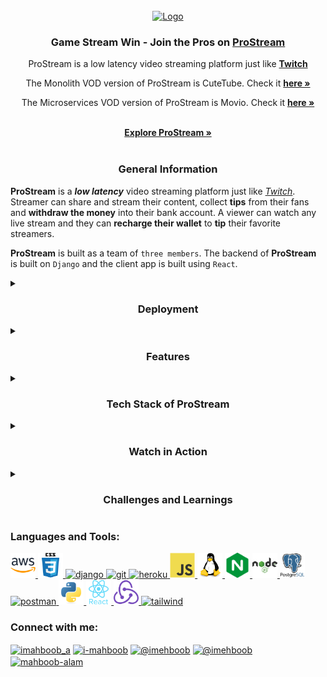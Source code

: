                          
<br/>
<div align="center">
<a href="https://prostream-gamma.vercel.app/">
<img src="https://github.com/Mahboob-A/ProStream/assets/109282492/7aec5083-43b1-4281-a578-3531ab10393b" alt="Logo" width="700" height="400">
</a>
<h3 align="center">Game Stream Win - Join the Pros on <a href="https://prostream-gamma.vercel.app/"><strong>ProStream</strong></a></h3>
<p align="center">
ProStream is a low latency video streaming platform just like <a href="https://www.twitch.tv/"><strong>Twitch</strong></a>
<br/>
  <p align="center">
  The Monolith VOD version of ProStream is CuteTube. Check it <a href="https://github.com/Mahboob-A/cutetube/" target="_blank" rel="noopener noreferrer"><strong>here »</strong></a>
  </p>
  <p style="text-align: center;">
  The Microservices VOD version of ProStream is Movio. Check it <a href="https://github.com/Mahboob-A/movio/" target="_blank"><strong>here »</strong></a>
</p>
<br/>
<a href="https://prostream-gamma.vercel.app/"><strong>Explore ProStream »</strong></a>
<br/>
<br/>
</p>
</div>

<h3 align="center">General Information</h3>

**ProStream** is a _**low latency**_ video streaming platform just like <a href="https://www.twitch.tv/">_Twitch_</a>. Streamer can share and stream their content, collect **tips** from their fans and **withdraw the money** into their bank account. A viewer can watch any live stream and they can **recharge their wallet** to **tip**  their favorite streamers. 

**ProStream** is built as a team of `three members`. The backend of **ProStream** is built on `Django` and the client app is built using `React`.  


<details>
<summary><h3 align="center">Deployment</h3></summary>

#### Deployment Information 

<a href="https://github.com/Mahboob-A/ProStream/tree/main/ProStream">ProStream Django Backend APIs</a> is deployed on `AWS EC2` in Ubuntu 22.04 server.  <br/>

<a href="https://github.com/Mahboob-A/ProStream/tree/main/pro-stream-client">ProStream React Client</a> is deployed on _Vercel_. 

The DNS for the `ProStream` platform domain for APIs  is hosted on `Route53`.   

</details>

<details>
<summary><h3 align="center">Features</h3></summary>

#### Features of ProStream

##### A. Authentication 

* The authentication system of ProStream is built from scratch. No `3rd party` packages has been used. 

* Users can request `OTP` while login if they have `forgotten their password` to access ProStream. 

*  Set new password using `OTP` if password is forgotten. 


##### B. Streamer 


* A regular user can register as a streamer. After registration, the `user` can live stream their content after registering as a `streamer`. 

* `Non-verified` streamers can only stream their content, in order to `accept tips from viewers`, they have to start an account `verification` process. 

* The account verification is approved upon successful documentation verification uploaded by the streamer. 

* Once approved, The streamer start earning money `accepting tips from viewers`. 

* ProStream takes`22%` commission from the earnings of the streamer, and the rest of the money could be withdrawn to the bank account of the streamer. 

* Streamer can send a `customize message` to the `email` of the `biggest tipper` of the streamer as an `appreciation gesture`.  

* The streamer should follow the ProStream `rules and policies.  

* The streamer is subject to be banned from ProStream platform after repeatedly violating the `terms and conditions` of live streaming in ProStream platform. 


##### C. Viewer 

* Any user can register in the ProStream platform and start watching their favorite streamer's contents. 

* User can recharge their wallet to tip to support their favorite streamer.

* Wallet money from user's account can not be withdrawn to their bank account. 

* Viewer can `follow/unfollow` a `streamer` or a `category`. 

##### D. Stream


* While starting a live stream, the streamer has to declare any potential _brand promotion content_, _recorded content_ they want to stream. 

* The streamer should flag is the stream is an _age restricted content_ or _not meant for general viewership_ such as `extreme activities`, `dark content` etc. 

* Any live stream `could be reported` by the viewers to the authority of ProStream for potential violation of `terms of conditions` of ProStream. 

* Stream can be scheduled. 

* Stream goes live under a category. 

##### E. Team 

* Streamers can form a `team` and work together as a content creators. 


##### F. ProStream Administration 

* ProStream administration has authority to manage ProStream without any discretion. 

 > ProStream administration are subject to perform the following duties 

>> Document Verification 

>> Payment Processing 

>> Reported Content Analysis 

>> Warn/Ban Streamer for t/c violation of ProStream



</details>

<details>
<summary><h3 align="center">Tech Stack of ProStream</h3></summary>

#### Tech Stack 

ProStream is built using the below tech-stacks. 
 
    a. Django as backend. 
    b. Django Rest Framework for API 
    c. PostgreSQL for database.
    d. AWS S3 to store static and mediafiles. 
    e. Agora to process streaming.
    f. SSLCommerz for payment gateway. 
    g. AWS EC2 Ubuntu 22.04 server to host the Django backend APIs.  
    h. Vercel to host the React client app. 

</details>
<details>
<summary><h3 align="center">Watch in Action</h3></summary>

#### A. Long Video (Describes all the features)

<a href="https://www.youtube.com/watch?v=z5IY4pMIIQM" target="_blank">
  <img src="https://img.youtube.com/vi/z5IY4pMIIQM/0.jpg" alt="Watch the video">
</a>

#### B. Short Video (Only core features) 

<a href="https://www.youtube.com/watch?v=TCOQNh2Kd-E" target="_blank">
  <img src="https://img.youtube.com/vi/TCOQNh2Kd-E/0.jpg" alt="Watch the video">
</a>

</details>

<details>
<summary><h3 align="center">Challenges and Learnings</h3></summary>

#### Challenges 

* ProStream is a team project. The first challenge we faced as a team was to communicate with the team members for a smooth workflow. We were a diverse team. As I, <a href="https://github.com/Mahboob-A">Mahboob Alam</a>, am from India, and the other two members  <a href="https://github.com/ab-atiq">Abul Bashar Atiq</a> and <a href="https://github.com/AlSaimun">Abdullah Al Saimun</a> of ProStream  was from Bangladesh. 

* While building an application like ProStream, we struggled in `database design`. We have researched and built `PoC` of database design before integrating it into the ProStream platform. 

 
#### Learning 

##### My (<a href="https://github.com/Mahboob-A">Mahboob Alam</a>) Learning 

* I have learnt to communicate with diverse team a remote software developer. 

* I had the opportunity to manage and maintain the the project from `dev-to-production`, I have gathered valuable understanding how to ship `bug-free` software. 

* I had the opportunity to deploy the project in `AWS EC2 Ubuntu 22.04` server. While doing so, I have gained practical understanding of provisioning and deploying a project to a `Cloud VPC`. 

* I was responsible to `API design` and  `database design`, I have learnt best practices of database design,  `UML Diagram`,  `ERD Diagram`. 


##### Learning as a Team 

* The SDLC of the project taught us how we as a team can research, plan,  and choose the right and best suited option to integrate to a project without re-inventing the wheel for faster software delivery. 

* We as a team learnt how a team-play works and how as a team we can collaborate to bring better result. 
 
* As a team, we have learnt from each others experiences and valuable inputs during the meetings. 
  
* We used Jira to manage our tasks. We were not limited to met only during stand-up meetings, we were prompt to meet if there was an emergency during the development or production of ProStream. 


</details>
<h3 align="left">Languages and Tools:</h3>
<p align="left"> <a href="https://aws.amazon.com" target="_blank" rel="noreferrer"> <img src="https://raw.githubusercontent.com/devicons/devicon/master/icons/amazonwebservices/amazonwebservices-original-wordmark.svg" alt="aws" width="40" height="40"/> </a> <a href="https://www.w3schools.com/css/" target="_blank" rel="noreferrer"> <img src="https://raw.githubusercontent.com/devicons/devicon/master/icons/css3/css3-original-wordmark.svg" alt="css3" width="40" height="40"/> </a> <a href="https://www.djangoproject.com/" target="_blank" rel="noreferrer"> <img src="https://cdn.worldvectorlogo.com/logos/django.svg" alt="django" width="40" height="40"/> </a> <a href="https://git-scm.com/" target="_blank" rel="noreferrer"> <img src="https://www.vectorlogo.zone/logos/git-scm/git-scm-icon.svg" alt="git" width="40" height="40"/> </a> <a href="https://heroku.com" target="_blank" rel="noreferrer"> <img src="https://www.vectorlogo.zone/logos/heroku/heroku-icon.svg" alt="heroku" width="40" height="40"/> </a> <a href="https://developer.mozilla.org/en-US/docs/Web/JavaScript" target="_blank" rel="noreferrer"> <img src="https://raw.githubusercontent.com/devicons/devicon/master/icons/javascript/javascript-original.svg" alt="javascript" width="40" height="40"/> </a> <a href="https://www.linux.org/" target="_blank" rel="noreferrer"> <img src="https://raw.githubusercontent.com/devicons/devicon/master/icons/linux/linux-original.svg" alt="linux" width="40" height="40"/> </a> <a href="https://www.nginx.com" target="_blank" rel="noreferrer"> <img src="https://raw.githubusercontent.com/devicons/devicon/master/icons/nginx/nginx-original.svg" alt="nginx" width="40" height="40"/> </a> <a href="https://nodejs.org" target="_blank" rel="noreferrer"> <img src="https://raw.githubusercontent.com/devicons/devicon/master/icons/nodejs/nodejs-original-wordmark.svg" alt="nodejs" width="40" height="40"/> </a> <a href="https://www.postgresql.org" target="_blank" rel="noreferrer"> <img src="https://raw.githubusercontent.com/devicons/devicon/master/icons/postgresql/postgresql-original-wordmark.svg" alt="postgresql" width="40" height="40"/> </a> <a href="https://postman.com" target="_blank" rel="noreferrer"> <img src="https://www.vectorlogo.zone/logos/getpostman/getpostman-icon.svg" alt="postman" width="40" height="40"/> </a> <a href="https://www.python.org" target="_blank" rel="noreferrer"> <img src="https://raw.githubusercontent.com/devicons/devicon/master/icons/python/python-original.svg" alt="python" width="40" height="40"/> </a> <a href="https://reactjs.org/" target="_blank" rel="noreferrer"> <img src="https://raw.githubusercontent.com/devicons/devicon/master/icons/react/react-original-wordmark.svg" alt="react" width="40" height="40"/> </a> <a href="https://redux.js.org" target="_blank" rel="noreferrer"> <img src="https://raw.githubusercontent.com/devicons/devicon/master/icons/redux/redux-original.svg" alt="redux" width="40" height="40"/> </a> <a href="https://tailwindcss.com/" target="_blank" rel="noreferrer"> <img src="https://www.vectorlogo.zone/logos/tailwindcss/tailwindcss-icon.svg" alt="tailwind" width="40" height="40"/> </a> </p>

<h3 align="left">Connect with me:</h3>
<p align="left">
<a href="https://twitter.com/imahboob_a" target="blank"><img align="center" src="https://raw.githubusercontent.com/rahuldkjain/github-profile-readme-generator/master/src/images/icons/Social/twitter.svg" alt="imahboob_a" height="30" width="40" /></a>
<a href="https://linkedin.com/in/i-mahboob-alam" target="blank"><img align="center" src="https://raw.githubusercontent.com/rahuldkjain/github-profile-readme-generator/master/src/images/icons/Social/linked-in-alt.svg" alt="i-mahboob" height="30" width="40" /></a>
<a href="https://hashnode.com/@imehboob" target="blank"><img align="center" src="https://raw.githubusercontent.com/rahuldkjain/github-profile-readme-generator/master/src/images/icons/Social/hashnode.svg" alt="@imehboob" height="30" width="40" /></a>
<a href="https://medium.com/@imehboob" target="blank"><img align="center" src="https://raw.githubusercontent.com/rahuldkjain/github-profile-readme-generator/master/src/images/icons/Social/medium.svg" alt="@imehboob" height="30" width="40" /></a>
<a href="https://www.leetcode.com/mahboob-alam" target="blank"><img align="center" src="https://raw.githubusercontent.com/rahuldkjain/github-profile-readme-generator/master/src/images/icons/Social/leet-code.svg" alt="mahboob-alam" height="30" width="40" /></a>
</p>
